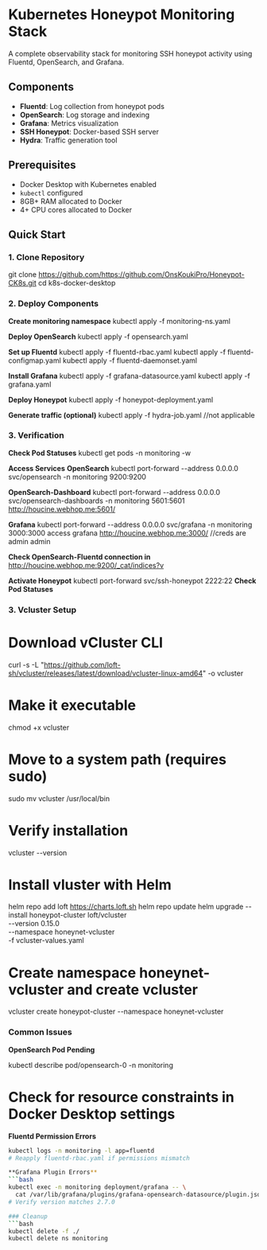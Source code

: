 # Kubernetes Honeypot Monitoring Stack

A complete observability stack for monitoring SSH honeypot activity using Fluentd, OpenSearch, and Grafana.

## Components
- **Fluentd**: Log collection from honeypot pods
- **OpenSearch**: Log storage and indexing
- **Grafana**: Metrics visualization
- **SSH Honeypot**: Docker-based SSH server
- **Hydra**: Traffic generation tool

## Prerequisites
- Docker Desktop with Kubernetes enabled
- `kubectl` configured
- 8GB+ RAM allocated to Docker
- 4+ CPU cores allocated to Docker

## Quick Start

### 1. Clone Repository
git clone https://github.com/https://github.com/OnsKoukiPro/Honeypot-CK8s.git
cd k8s-docker-desktop

### 2. Deploy Components
**Create monitoring namespace**
kubectl apply -f monitoring-ns.yaml

**Deploy OpenSearch**
kubectl apply -f opensearch.yaml

**Set up Fluentd**
kubectl apply -f fluentd-rbac.yaml
kubectl apply -f fluentd-configmap.yaml
kubectl apply -f fluentd-daemonset.yaml

**Install Grafana**
kubectl apply -f grafana-datasource.yaml
kubectl apply -f grafana.yaml

**Deploy Honeypot**
kubectl apply -f honeypot-deployment.yaml

**Generate traffic (optional)**
kubectl apply -f hydra-job.yaml //not applicable

### 3. Verification

**Check Pod Statuses**
kubectl get pods -n monitoring -w

**Access Services**
**OpenSearch**
kubectl port-forward --address 0.0.0.0 svc/opensearch -n monitoring 9200:9200

**OpenSearch-Dashboard**
kubectl port-forward --address 0.0.0.0 svc/opensearch-dashboards -n monitoring 5601:5601
http://houcine.webhop.me:5601/

**Grafana**
kubectl port-forward --address 0.0.0.0 svc/grafana -n monitoring 3000:3000
access grafana
http://houcine.webhop.me:3000/
//creds are admin admin

**Check OpenSearch-Fluentd connection in**
http://houcine.webhop.me:9200/_cat/indices?v

**Activate Honeypot**
kubectl port-forward svc/ssh-honeypot 2222:22
**Check Pod Statuses**

### 3. Vcluster Setup
# Download vCluster CLI
curl -s -L "https://github.com/loft-sh/vcluster/releases/latest/download/vcluster-linux-amd64" -o vcluster

# Make it executable
chmod +x vcluster

# Move to a system path (requires sudo)
sudo mv vcluster /usr/local/bin

# Verify installation
vcluster --version

# Install vluster with Helm
helm repo add loft https://charts.loft.sh
helm repo update
helm upgrade --install honeypot-cluster loft/vcluster \
  --version 0.15.0 \
  --namespace honeynet-vcluster \
  -f vcluster-values.yaml

# Create namespace honeynet-vcluster and create vcluster
vcluster create honeypot-cluster --namespace honeynet-vcluster

### Common Issues
**OpenSearch Pod Pending**

kubectl describe pod/opensearch-0 -n monitoring
# Check for resource constraints in Docker Desktop settings

**Fluentd Permission Errors**
```bash
kubectl logs -n monitoring -l app=fluentd
# Reapply fluentd-rbac.yaml if permissions mismatch

**Grafana Plugin Errors**
```bash
kubectl exec -n monitoring deployment/grafana -- \
  cat /var/lib/grafana/plugins/grafana-opensearch-datasource/plugin.json
# Verify version matches 2.7.0

### Cleanup
```bash
kubectl delete -f ./
kubectl delete ns monitoring
